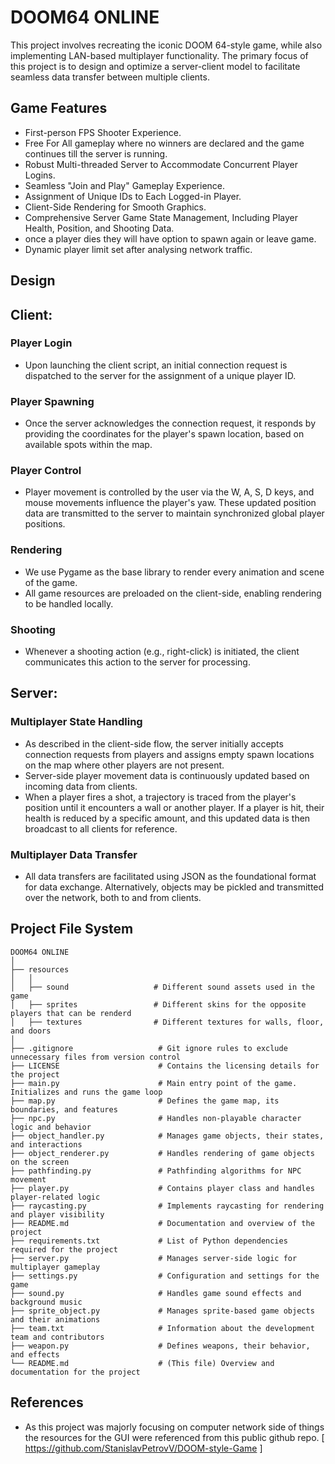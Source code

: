 # DOOM64 ONLINE

This project involves recreating the iconic DOOM 64-style game, while also implementing LAN-based multiplayer functionality. The primary focus of this project is to design and optimize a server-client model to facilitate seamless data transfer between multiple clients.


## Game Features

- First-person FPS Shooter Experience.
- Free For All gameplay where no winners are declared and the game continues till the server is running.
- Robust Multi-threaded Server to Accommodate Concurrent Player Logins.
- Seamless "Join and Play" Gameplay Experience.
- Assignment of Unique IDs to Each Logged-in Player.
- Client-Side Rendering for Smooth Graphics.
- Comprehensive Server Game State Management, Including Player Health, Position, and Shooting Data.
- once a player dies they will have option to spawn again or leave game.
- Dynamic player limit set after analysing network traffic.

## Design

## Client:

### Player Login
- Upon launching the client script, an initial connection request is dispatched to the server for the assignment of a unique player ID.

### Player Spawning
- Once the server acknowledges the connection request, it responds by providing the coordinates for the player's spawn location, based on available spots within the map.

### Player Control
- Player movement is controlled by the user via the W, A, S, D keys, and mouse movements influence the player's yaw. These updated position data are transmitted to the server to maintain synchronized global player positions.

### Rendering
- We use Pygame as the base library to render every animation and scene of the game.
- All game resources are preloaded on the client-side, enabling rendering to be handled locally.

### Shooting
- Whenever a shooting action (e.g., right-click) is initiated, the client communicates this action to the server for processing.

## Server:

### Multiplayer State Handling
- As described in the client-side flow, the server initially accepts connection requests from players and assigns empty spawn locations on the map where other players are not present.
- Server-side player movement data is continuously updated based on incoming data from clients.
- When a player fires a shot, a trajectory is traced from the player's position until it encounters a wall or another player. If a player is hit, their health is reduced by a specific amount, and this updated data is then broadcast to all clients for reference.

### Multiplayer Data Transfer
- All data transfers are facilitated using JSON as the foundational format for data exchange. Alternatively, objects may be pickled and transmitted over the network, both to and from clients.


## Project File System

```
DOOM64 ONLINE
│
├── resources
│   │
│   ├── sound                   # Different sound assets used in the game
│   ├── sprites                 # Different skins for the opposite players that can be renderd
│   ├── textures                # Different textures for walls, floor, and doors
│   
├── .gitignore                   # Git ignore rules to exclude unnecessary files from version control
├── LICENSE                      # Contains the licensing details for the project
├── main.py                      # Main entry point of the game. Initializes and runs the game loop
├── map.py                       # Defines the game map, its boundaries, and features
├── npc.py                       # Handles non-playable character logic and behavior
├── object_handler.py            # Manages game objects, their states, and interactions
├── object_renderer.py           # Handles rendering of game objects on the screen
├── pathfinding.py               # Pathfinding algorithms for NPC movement
├── player.py                    # Contains player class and handles player-related logic
├── raycasting.py                # Implements raycasting for rendering and player visibility
├── README.md                    # Documentation and overview of the project
├── requirements.txt             # List of Python dependencies required for the project
├── server.py                    # Manages server-side logic for multiplayer gameplay
├── settings.py                  # Configuration and settings for the game
├── sound.py                     # Handles game sound effects and background music
├── sprite_object.py             # Manages sprite-based game objects and their animations
├── team.txt                     # Information about the development team and contributors
├── weapon.py                    # Defines weapons, their behavior, and effects
└── README.md                    # (This file) Overview and documentation for the project

```

## References 

- As this project was majorly focusing on computer network side of things the resources for the GUI were referenced from this public github repo.
  [ https://github.com/StanislavPetrovV/DOOM-style-Game ] 

